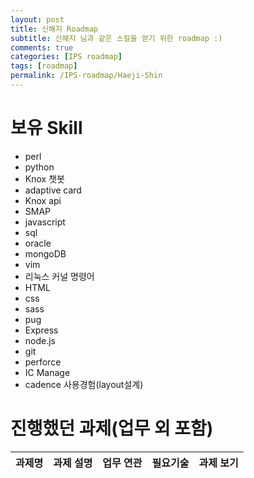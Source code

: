 ```yaml
---
layout: post
title: 신해지 Roadmap
subtitle: 신해지 님과 같은 스킬을 얻기 위한 roadmap :)
comments: true
categories: [IPS roadmap]
tags: [roadmap]
permalink: /IPS-roadmap/Haeji-Shin
---
```


# 보유 Skill
- perl
- python
- Knox 챗봇
- adaptive card
- Knox api
- SMAP
- javascript
- sql
- oracle
- mongoDB
- vim
- 리눅스 커널 명령어
- HTML
- css
- sass
- pug
- Express
- node.js
- git
- perforce
- IC Manage
- cadence 사용경험(layout설계)

# 진행했던 과제(업무 외 포함)
| 과제명 | 과제 설명 | 업무 연관 | 필요기술 | 과제 보기 |  
| :---: | :---: | :---: | :---: | :---: |

